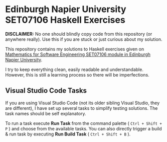 # Edinburgh Napier University SET07106 Haskell Exercises

**DISCLAIMER:** No one should blindly copy code from this repository (or anywhere really). Use this if you are stuck or just curious about my solution.

This repository contains my solutions to Haskell exercises given on [Mathematics for Software Engineering SET07106 module in Edinburgh Napier University](https://moodle.napier.ac.uk/course/view.php?id=28446).

I try to keep everything clean, easily readable and understandable. However, this is still a learning process so there will be imperfections.

## Visual Studio Code Tasks

If you are using Visual Studio Code (not its older sibling Visual Studio, they are different), I have set up several tasks to simplify testing solutions. The task names should be self explanatory.

To run a task execute **Run Task** from the command palette ( `Ctrl + Shift + P` ) and choose from the available tasks. You can also directly trigger a build & run task by executing **Run Build Task** ( `Ctrl + Shift + B` ).
